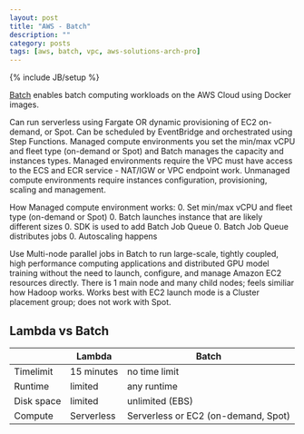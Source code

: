 ```yaml
---
layout: post
title: "AWS - Batch"
description: ""
category: posts
tags: [aws, batch, vpc, aws-solutions-arch-pro]
---
```

{% include JB/setup %}

[Batch](https://aws.amazon.com/batch/) enables batch computing workloads on the AWS Cloud using Docker images.

Can run serverless using Fargate OR dynamic provisioning of EC2 on-demand, or Spot. Can be scheduled by EventBridge and orchestrated using Step Functions. Managed compute environments you set the min/max vCPU and fleet type (on-demand or Spot) and Batch manages the capacity and instances types. Managed environments require the VPC must have access to the ECS and ECR service - NAT/IGW or VPC endpoint work. Unmanaged compute environments require instances configuration, provisioning, scaling and management.

How Managed compute environment works:
0. Set min/max vCPU and fleet type (on-demand or Spot)
0. Batch launches instance that are likely different sizes
0. SDK is used to add Batch Job Queue 
0. Batch Job Queue distributes jobs
0. Autoscaling happens

Use Multi-node parallel jobs in Batch to run large-scale, tightly coupled, high performance computing applications and distributed GPU model training without the need to launch, configure, and manage Amazon EC2 resources directly. There is 1 main node and many child nodes; feels similiar how Hadoop works. Works best with EC2 launch mode is a Cluster placement group; does not work with Spot. 

## Lambda vs Batch
|            | Lambda     | Batch                                   |
|------------|------------|-----------------------------------------|
| Timelimit  | 15 minutes | no time limit                           |
| Runtime    | limited    | any runtime                             |
| Disk space | limited    | unlimited (EBS)                         |
| Compute    | Serverless | Serverless or EC2 (on-demand, Spot) |